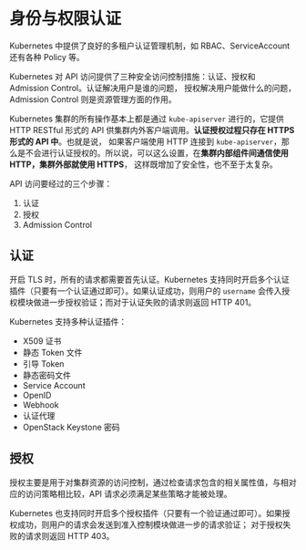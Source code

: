 # 身份与权限认证
Kubernetes 中提供了良好的多租户认证管理机制，如 RBAC、ServiceAccount 还有各种 Policy 等。

Kubernetes 对 API 访问提供了三种安全访问控制措施：认证、授权和 Admission Control。认证解决用户是谁的问题，
授权解决用户能做什么的问题，Admission Control 则是资源管理方面的作用。

Kubernetes 集群的所有操作基本上都是通过 `kube-apiserver` 进行的，它提供 HTTP RESTful 形式的 API 供集群内外客户端调用。**认证授权过程只存在 HTTPS 形式的 API 中**。也就是说，
如果客户端使用 HTTP 连接到 `kube-apiserver`，那么是不会进行认证授权的。所以说，可以这么设置，在**集群内部组件间通信使用 HTTP，集群外部就使用 HTTPS**，
这样既增加了安全性，也不至于太复杂。

API 访问要经过的三个步骤：
1. 认证
2. 授权
3. Admission Control

## 认证
开启 TLS 时，所有的请求都需要首先认证。Kubernetes 支持同时开启多个认证插件（只要有一个认证通过即可）。如果认证成功，则用户的 `username` 会传入授
权模块做进一步授权验证；而对于认证失败的请求则返回 HTTP 401。

Kubernetes 支持多种认证插件：
- X509 证书
- 静态 Token 文件
- 引导 Token
- 静态密码文件
- Service Account
- OpenID
- Webhook
- 认证代理
- OpenStack Keystone 密码

## 授权
授权主要是用于对集群资源的访问控制，通过检查请求包含的相关属性值，与相对应的访问策略相比较，API 请求必须满足某些策略才能被处理。

Kubernetes 也支持同时开启多个授权插件（只要有一个验证通过即可）。如果授权成功，则用户的请求会发送到准入控制模块做进一步的请求验证；
对于授权失败的请求则返回 HTTP 403。
